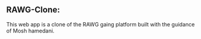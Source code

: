 ## RAWG-Clone:

This web app is a clone of the RAWG gaing platform built with the guidance of Mosh hamedani.
